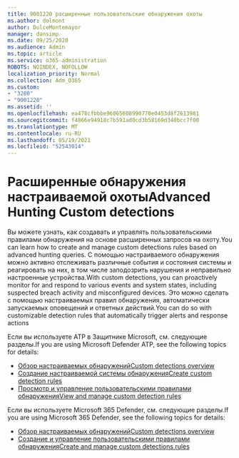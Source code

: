```yaml
---
title: 9001220 расширенные пользовательские обнаружения охоты
ms.author: dolmont
author: DulceMontemayor
manager: dansimp
ms.date: 09/25/2020
ms.audience: Admin
ms.topic: article
ms.service: o365-administration
ROBOTS: NOINDEX, NOFOLLOW
localization_priority: Normal
ms.collection: Adm_O365
ms.custom:
- "3200"
- "9001220"
ms.assetid: ''
ms.openlocfilehash: ea478cfbbbe96065608990770e0453d8f2613981
ms.sourcegitcommit: f4866e94918c7b591ad0cd3b58169d340bcc7f00
ms.translationtype: MT
ms.contentlocale: ru-RU
ms.lasthandoff: 05/19/2021
ms.locfileid: "52543014"
---
```

# <a name="advanced-hunting-custom-detections"></a><span data-ttu-id="982c0-102">Расширенные обнаружения настраиваемой охоты</span><span class="sxs-lookup"><span data-stu-id="982c0-102">Advanced Hunting Custom detections</span></span>

<span data-ttu-id="982c0-103">Вы можете узнать, как создавать и управлять пользовательскими правилами обнаружения на основе расширенных запросов на охоту.</span><span class="sxs-lookup"><span data-stu-id="982c0-103">You can learn how to create and manage custom detections rules based on advanced hunting queries.</span></span> <span data-ttu-id="982c0-104">С помощью настраиваемого обнаружения можно активно отслеживать различные события и состояния системы и реагировать на них, в том числе заподозрить нарушения и неправильно настроенные устройства.</span><span class="sxs-lookup"><span data-stu-id="982c0-104">With custom detections, you can proactively monitor for and respond to various events and system states, including suspected breach activity and misconfigured devices.</span></span> <span data-ttu-id="982c0-105">Это можно сделать с помощью настраиваемых правил обнаружения, автоматически запускаемых оповещений и ответных действий.</span><span class="sxs-lookup"><span data-stu-id="982c0-105">You can do so with customizable detection rules that automatically trigger alerts and response actions</span></span>
  
<span data-ttu-id="982c0-106">Если вы используете ATP в Защитнике Microsoft, см. следующие разделы.</span><span class="sxs-lookup"><span data-stu-id="982c0-106">If you are using Microsoft Defender ATP, see the following topics for details:</span></span> 
- [<span data-ttu-id="982c0-107">Обзор настраиваемых обнаружений</span><span class="sxs-lookup"><span data-stu-id="982c0-107">Custom detections overview</span></span>](/windows/security/threat-protection/microsoft-defender-atp/overview-custom-detections)
- [<span data-ttu-id="982c0-108">Создание настраиваемой системы обнаружения</span><span class="sxs-lookup"><span data-stu-id="982c0-108">Create custom detection rules</span></span>](/windows/security/threat-protection/microsoft-defender-atp/custom-detection-rules)
- [<span data-ttu-id="982c0-109">Просмотр и управление пользовательскими правилами обнаружения</span><span class="sxs-lookup"><span data-stu-id="982c0-109">View and manage custom detection rules</span></span>](/windows/security/threat-protection/microsoft-defender-atp/custom-detections-manage)

<span data-ttu-id="982c0-110">Если вы используете Microsoft 365 Defender, см. следующие разделы.</span><span class="sxs-lookup"><span data-stu-id="982c0-110">If you are using Microsoft 365 Defender, see the following topics for details:</span></span> 
- [<span data-ttu-id="982c0-111">Обзор настраиваемых обнаружений</span><span class="sxs-lookup"><span data-stu-id="982c0-111">Custom detections overview</span></span>](/microsoft-365/security/mtp/custom-detections-overview)
- [<span data-ttu-id="982c0-112">Создание и управление пользовательскими правилами обнаружения</span><span class="sxs-lookup"><span data-stu-id="982c0-112">Create and manage custom detections rules</span></span>](/microsoft-365/security/mtp/custom-detection-rules)
